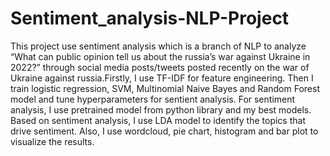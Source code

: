 # Sentiment_analysis-NLP-Project
This project use sentiment analysis which is a branch of NLP to analyze “What can public opinion tell us about the russia’s war against Ukraine in 2022?” through  social 
media posts/tweets posted recently on the war of Ukraine against russia.Firstly, I use TF-IDF for feature engineering. Then I train logistic regression, SVM, Multinomial Naive Bayes and Random Forest  model and tune hyperparameters for sentient analysis. For sentiment analysis, I use pretrained model from python library and my best models. Based on sentiment analysis, I use LDA model to identify the topics that drive sentiment. Also, I use wordcloud, pie chart, histogram and bar plot to visualize the results.
